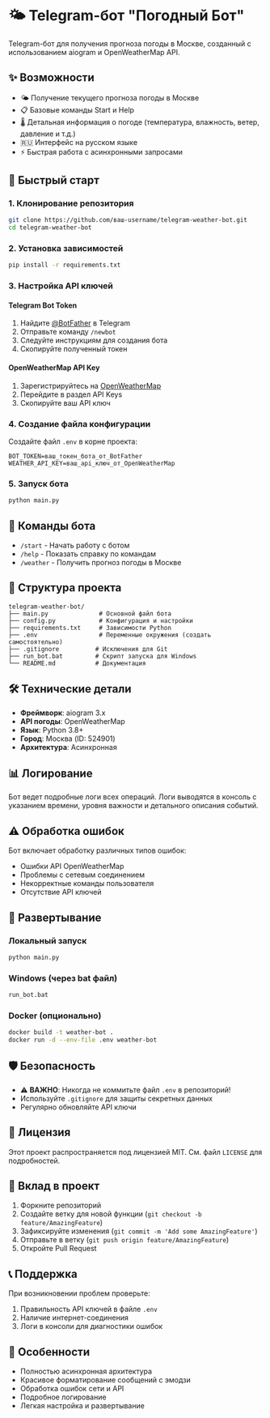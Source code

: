 # 🌤️ Telegram-бот "Погодный Бот"

Telegram-бот для получения прогноза погоды в Москве, созданный с использованием aiogram и OpenWeatherMap API.

## ✨ Возможности

- 🌤️ Получение текущего прогноза погоды в Москве
- 📋 Базовые команды Start и Help
- 🌡️ Детальная информация о погоде (температура, влажность, ветер, давление и т.д.)
- 🇷🇺 Интерфейс на русском языке
- ⚡ Быстрая работа с асинхронными запросами

## 🚀 Быстрый старт

### 1. Клонирование репозитория

```bash
git clone https://github.com/ваш-username/telegram-weather-bot.git
cd telegram-weather-bot
```

### 2. Установка зависимостей

```bash
pip install -r requirements.txt
```

### 3. Настройка API ключей

#### Telegram Bot Token
1. Найдите [@BotFather](https://t.me/BotFather) в Telegram
2. Отправьте команду `/newbot`
3. Следуйте инструкциям для создания бота
4. Скопируйте полученный токен

#### OpenWeatherMap API Key
1. Зарегистрируйтесь на [OpenWeatherMap](https://openweathermap.org/api)
2. Перейдите в раздел API Keys
3. Скопируйте ваш API ключ

### 4. Создание файла конфигурации

Создайте файл `.env` в корне проекта:

```env
BOT_TOKEN=ваш_токен_бота_от_BotFather
WEATHER_API_KEY=ваш_api_ключ_от_OpenWeatherMap
```

### 5. Запуск бота

```bash
python main.py
```

## 📱 Команды бота

- `/start` - Начать работу с ботом
- `/help` - Показать справку по командам
- `/weather` - Получить прогноз погоды в Москве

## 📁 Структура проекта

```
telegram-weather-bot/
├── main.py              # Основной файл бота
├── config.py            # Конфигурация и настройки
├── requirements.txt     # Зависимости Python
├── .env                 # Переменные окружения (создать самостоятельно)
├── .gitignore          # Исключения для Git
├── run_bot.bat         # Скрипт запуска для Windows
└── README.md           # Документация
```

## 🛠️ Технические детали

- **Фреймворк**: aiogram 3.x
- **API погоды**: OpenWeatherMap
- **Язык**: Python 3.8+
- **Город**: Москва (ID: 524901)
- **Архитектура**: Асинхронная

## 📊 Логирование

Бот ведет подробные логи всех операций. Логи выводятся в консоль с указанием времени, уровня важности и детального описания событий.

## ⚠️ Обработка ошибок

Бот включает обработку различных типов ошибок:
- Ошибки API OpenWeatherMap
- Проблемы с сетевым соединением
- Некорректные команды пользователя
- Отсутствие API ключей

## 🔧 Развертывание

### Локальный запуск
```bash
python main.py
```

### Windows (через bat файл)
```bash
run_bot.bat
```

### Docker (опционально)
```bash
docker build -t weather-bot .
docker run -d --env-file .env weather-bot
```

## 🛡️ Безопасность

- ⚠️ **ВАЖНО**: Никогда не коммитьте файл `.env` в репозиторий!
- Используйте `.gitignore` для защиты секретных данных
- Регулярно обновляйте API ключи

## 📝 Лицензия

Этот проект распространяется под лицензией MIT. См. файл `LICENSE` для подробностей.

## 🤝 Вклад в проект

1. Форкните репозиторий
2. Создайте ветку для новой функции (`git checkout -b feature/AmazingFeature`)
3. Зафиксируйте изменения (`git commit -m 'Add some AmazingFeature'`)
4. Отправьте в ветку (`git push origin feature/AmazingFeature`)
5. Откройте Pull Request

## 📞 Поддержка

При возникновении проблем проверьте:
1. Правильность API ключей в файле `.env`
2. Наличие интернет-соединения
3. Логи в консоли для диагностики ошибок

## 🌟 Особенности

- Полностью асинхронная архитектура
- Красивое форматирование сообщений с эмодзи
- Обработка ошибок сети и API
- Подробное логирование
- Легкая настройка и развертывание
